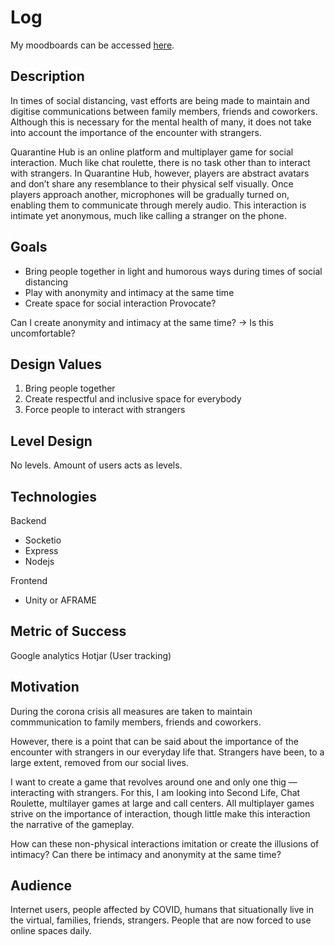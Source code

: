 
# Log

My moodboards can be accessed [here](https://www.sketch.com/s/7355a5e3-0e16-4dbc-86ee-561aff6f72e4).

## Description

In times of social distancing, vast efforts are being made to maintain and digitise communications between family members, friends and coworkers. Although this is necessary for the mental health of many, it does not take into account the importance of the encounter with strangers. 

Quarantine Hub is an online platform and multiplayer game for social interaction. Much like chat roulette, there is no task other than to interact with strangers. In Quarantine Hub, however, players are abstract avatars and don’t share any resemblance to their physical self visually. Once players approach another, microphones will be gradually turned on, enabling them to communicate through merely audio. This interaction is intimate yet anonymous, much like calling a stranger on the phone.

## Goals

- Bring people together in light and humorous ways during times of social distancing
- Play with anonymity and intimacy at the same time
- Create space for social interaction
Provocate?

Can I create anonymity and intimacy at the same time? → Is this uncomfortable?

## Design Values

1. Bring people together
2. Create respectful and inclusive space for everybody
3. Force people to interact with strangers

## Level Design

No levels. Amount of users acts as levels.

## Technologies

Backend
- Socketio
- Express
- Nodejs

Frontend 
- Unity or AFRAME

## Metric of Success

Google analytics
Hotjar (User tracking)

## Motivation 

During the corona crisis all measures are taken to maintain commmunication to family members, friends and coworkers.

However, there is a point that can be said about the importance of the encounter with strangers in our everyday life that. Strangers have been, to a large extent, removed  from our social lives. 

I want to create a game that revolves around one and only one thig — interacting with strangers. For this, I am looking into Second Life, Chat Roulette, multilayer games at large and call centers. All multiplayer games strive on the importance of interaction, though little make this interaction the narrative of the gameplay.

How can these non-physical interactions imitation or create the illusions of intimacy? Can there be intimacy and anonymity at the same time?

## Audience 

Internet users, people affected by COVID, humans that situationally live in the virtual, families, friends, strangers. People that are now forced to use online spaces daily.
